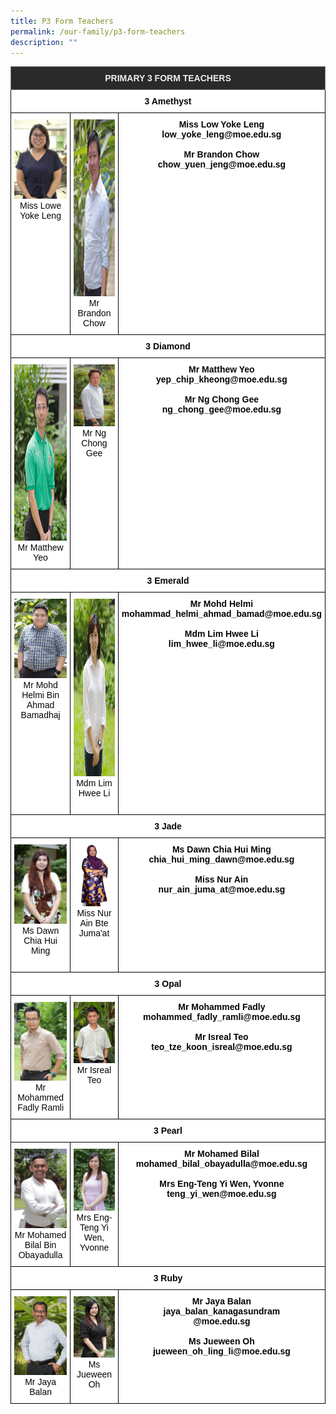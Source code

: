```yaml
---
title: P3 Form Teachers
permalink: /our-family/p3-form-teachers
description: ""
---
```

<style type="text/css">
.tg  {border-collapse:collapse;border-spacing:0;}
.tg td{border-color:black;border-style:solid;border-width:1px;font-family:Arial, sans-serif;font-size:14px;
  overflow:hidden;padding:10px 5px;word-break:normal;}
.tg th{border-color:black;border-style:solid;border-width:1px;font-family:Arial, sans-serif;font-size:14px;
  font-weight:normal;overflow:hidden;padding:10px 5px;word-break:normal;}
.tg .tg-8zvm{background-color:#2A2A2A;border-color:inherit;color:#EEE;font-weight:bold;text-align:center;vertical-align:middle}
.tg .tg-qn16{background-color:#FFF;color:#050505;font-weight:bold;text-align:center;vertical-align:top}
.tg .tg-v9jf{background-color:#FFF;color:#050505;text-align:center;vertical-align:top}
</style>
<table class="tg">
<thead>
  <tr>
    <th class="tg-8zvm" colspan="3"><span style="color:#EEE;background-color:#2A2A2A">PRIMARY 3 FORM TEACHERS</span></th>
  </tr>
</thead>
<tbody>
  <tr>
    <td class="tg-qn16" colspan="3"><strong> 3 Amethyst</strong></td>
  </tr>
  <tr>
    <td class="tg-v9jf"><img src="/images/Lowe%20yoke%20leng.jpg" alt="Lowe yoke leng.jpg" width="189">Miss Lowe Yoke Leng<br></td>
    <td class="tg-v9jf"><img src="/images/Mr%20Brandon%20Chow%20Yuen%20Jeng.jpg" alt="Mr Brandon Chow Yuen Jeng.JPG" width="188" height="283">Mr Brandon Chow</td>
    <td class="tg-qn16"><strong>Miss Low Yoke Leng</strong><br>low_yoke_leng@moe.edu.sg<br><br><strong>Mr Brandon Chow</strong><br>chow_yuen_jeng@moe.edu.sg </td>
  </tr>
  <tr>
    <td class="tg-qn16" colspan="3"> <strong> 3 Diamond  </strong> </td>
  </tr>
  <tr>
    <td class="tg-v9jf"><img src="/images/Mr%20Yeo%20Chip%20Kheong%20Matthew.jpg" alt="Mr Yeo Chip Kheong Matthew.jpg" width="189" height="282">Mr Matthew Yeo<br></td>
    <td class="tg-v9jf"><img src="/images/Mr%20Ng%20Chong%20Gee.jpg" alt="Mr Ng Chong Gee.JPG" width="190">Mr Ng Chong Gee </td>
    <td class="tg-qn16"><strong>Mr Matthew Yeo</strong><br>yep_chip_kheong@moe.edu.sg<br><br><strong>Mr Ng Chong Gee</strong><br>ng_chong_gee@moe.edu.sg </td>
  </tr>
  <tr>
    <td class="tg-qn16" colspan="3">  <strong> 3 Emerald </strong> </td>
  </tr>
  <tr>
    <td class="tg-v9jf"><img src="/images/Mr%20Mohammad%20Helmi%20Bin%20Ahmad%20Bamadhaj.jpg" alt="Mr Mohammad Helmi Bin Ahmad Bamadhaj.JPG" width="189">Mr Mohd Helmi Bin Ahmad Bamadhaj </td>
    <td class="tg-v9jf"><img src="/images/Mdm%20Lim%20Hwee%20Lii.jpg" alt="Mdm Lim Hwee Li.jpg" width="190" height="284">Mdm Lim Hwee Li <br><br></td>
    <td class="tg-qn16"><strong>Mr Mohd Helmi</strong><br>mohammad_helmi_ahmad_bamad@moe.edu.sg<br><br><strong>Mdm Lim Hwee Li</strong><br>lim_hwee_li@moe.edu.sg </td>
  </tr>
  <tr>
    <td class="tg-qn16" colspan="3"><strong>  3 Jade   </strong></td>
  </tr>
  <tr>
    <td class="tg-v9jf"><img src="/images/Ms%20Chia%20Hui%20Ming%20Dawnn.jpg" alt="Ms Chia Hui Ming Dawn .JPG" width="189">Ms Dawn Chia Hui Ming<br><br></td>
    <td class="tg-v9jf"><img src="images/ain.jpeg" alt="AIN.jpeg" width="190">Miss Nur Ain Bte Juma'at </td>
    <td class="tg-qn16"><strong> Ms Dawn Chia Hui Ming</strong><br>chia_hui_ming_dawn@moe.edu.sg<br><br><strong>Miss Nur Ain </strong><br>nur_ain_juma_at@moe.edu.sg</td>
  </tr>
  <tr>
    <td class="tg-qn16" colspan="3"> <strong> 3 Opal   </strong></td>
  </tr>
  <tr>
    <td class="tg-v9jf"><img src="/images/Mr%20Mohammed%20Fadly%20Ramli.jpg" alt="Mr Mohammed Fadly Ramli.JPG" width="189">Mr Mohammed Fadly Ramli</td>
    <td class="tg-v9jf"><img src="/images/Mr%20Teo%20Tze%20Koon%20Isreall.jpg" alt="Mr Teo Tze Koon Isreal.JPG" width="190">Mr Isreal Teo <br><br></td>
    <td class="tg-qn16"><strong>Mr Mohammed Fadly</strong><br>mohammed_fadly_ramli@moe.edu.sg<br><br><strong>Mr Isreal Teo</strong><br>teo_tze_koon_isreal@moe.edu.sg </td>
  </tr>
  <tr>
    <td class="tg-qn16" colspan="3"> <strong>  3 Pearl </strong> </td>
  </tr>
  <tr>
    <td class="tg-v9jf"><img src="/images/Mr%20Mohamed%20Bilal%20Bin%20Obayadulla.jpg" alt="Mr Mohamed Bilal Bin Obayadulla.JPG" width="189">Mr Mohamed Bilal Bin Obayadulla<br></td>
    <td class="tg-v9jf"><img src="/images/Mrs%20Eng%20Yi%20Wenn.jpg" alt="Mrs Eng Yi Wen.JPG" width="190">Mrs Eng-Teng Yi Wen, Yvonne<br></td>
    <td class="tg-qn16"><strong>Mr Mohamed Bilal</strong><br>mohamed_bilal_obayadulla@moe.edu.sg<br><br><strong>Mrs Eng-Teng Yi Wen, Yvonne</strong><br>teng_yi_wen@moe.edu.sg</td>
  </tr>
  <tr>
    <td class="tg-qn16" colspan="3">  <strong> 3 Ruby </strong> </td>
  </tr>
  <tr>
    <td class="tg-v9jf"><img src="/images/Mr%20Jaya%20Balan%20Kanagasundram.jpg" alt="Mr Jaya Balan Kanagasundram.JPG" width="189">Mr Jaya Balan</td>
    <td class="tg-v9jf"><img src="/images/Ms%20Oh%20Ling%20Li%20Jueween.jpg" alt="Ms Oh Ling Li Jueween.JPG" width="190">Ms Jueween Oh </td>
    <td class="tg-qn16"><strong>Mr Jaya Balan</strong><br>jaya_balan_kanagasundram<br>@moe.edu.sg<br><br><strong>Ms Jueween Oh</strong><br>jueween_oh_ling_li@moe.edu.sg </td>
  </tr>
</tbody>
</table>
